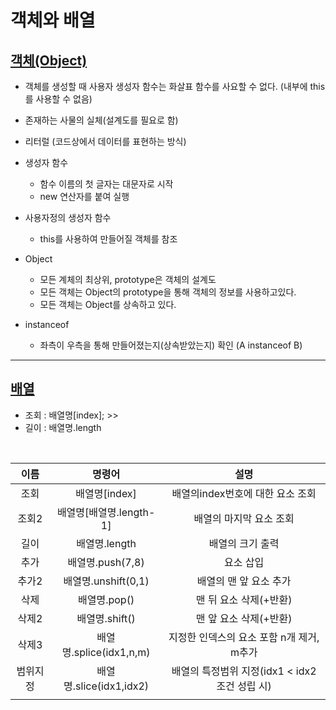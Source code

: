 # 객체와 배열

## [객체(Object)](https://github.com/100SeongJun/JS/blob/main/step05_object/object_lab01.html)

- 객체를 생성할 때 사용자 생성자 함수는 화살표 함수를 사요할 수 없다. (내부에 this를 사용할 수 없음)

- 존재하는 사물의 실체(설계도를 필요로 함)
- 리터럴 (코드상에서 데이터를 표현하는 방식)
- 생성자 함수

  - 함수 이름의 첫 글자는 대문자로 시작
  - new 연산자를 붙여 실행

- 사용자정의 생성자 함수

  - this를 사용하여 만들어질 객체를 참조

- Object

  - 모든 계체의 최상위, prototype은 객체의 설계도
  - 모든 객체는 Object의 prototype을 통해 객체의 정보를 사용하고있다.
  - 모든 객체는 Object를 상속하고 있다.

- instanceof
  - 좌측이 우측을 통해 만들어졌는지(상속받았는지) 확인 (A instanceof B)

---

## [배열](https://github.com/100SeongJun/JS/blob/main/step05_object/array_lab02.html)

- 조회 : 배열명[index]; >>
- 길이 : 배열명.length
<br>

|이름|명령어|설명|
|:------:|:-----------------------------: | :--------: |
|조회|배열명[index]|배열의index번호에 대한 요소 조회|
|조회2|배열명[배열명.length-1]|배열의 마지막 요소 조회|
|길이|배열명.length|배열의 크기 출력|
|추가|배열명.push(7,8)|요소 삽입|
|추가2|배열명.unshift(0,1)|배열의 맨 앞 요소 추가|
|삭제|배열명.pop()|맨 뒤 요소 삭제(+반환)|
|삭제2|배열명.shift()|맨 앞 요소 삭제(+반환)|
|삭제3|배열명.splice(idx1,n,m)|지정한 인덱스의 요소 포함 n개 제거, m추가|
|범위지정|배열명.slice(idx1,idx2)|배열의 특정범위 지정(idx1 < idx2조건 성립 시)|
||||
